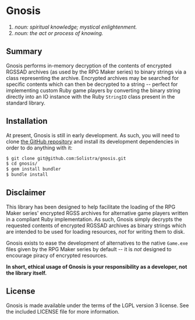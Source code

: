 # Gnosis
1. _noun: spiritual knowledge; mystical enlightenment._
2. _noun: the act or process of knowing._

## Summary
Gnosis performs in-memory decryption of the contents of encrypted RGSSAD archives (as used by the RPG Maker series) to binary strings via a class representing the archive. Encrypted archives may be searched for specific contents which can then be decrypted to a string -- perfect for implementing custom Ruby game players by converting the binary string directly into an IO instance with the Ruby `StringIO` class present in the standard library.

## Installation
At present, Gnosis is still in early development. As such, you will need to clone [the GitHub repository][repo] and install its development dependencies in order to do anything with it:

```sh
$ git clone git@github.com:Solistra/gnosis.git
$ cd gnosis/
$ gem install bundler
$ bundle install
```

## Disclaimer
This library has been designed to help facilitate the loading of the RPG Maker series' encrypted RGSS archives for alternative game players written in a compliant Ruby implementation. As such, Gnosis simply decrypts the requested contents of encrypted RGSSAD archives as binary strings which are intended to be used for loading resources, _not_ for writing them to disk.

Gnosis exists to ease the development of alternatives to the native `Game.exe` files given by the RPG Maker series by default -- it is _not_ designed to encourage piracy of encrypted resources.

**In short, ethical usage of Gnosis is your responsibility as a developer, not the library itself.**

## License
Gnosis is made available under the terms of the LGPL version 3 license. See the included LICENSE file for more information.

[repo]: https://www.github.com/Solistra/gnosis
